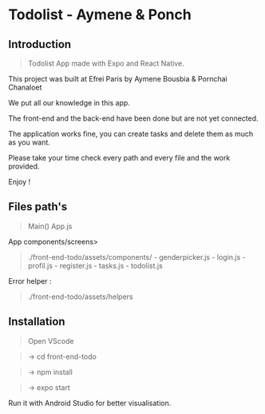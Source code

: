 # Todolist - Aymene & Ponch

## Introduction

> Todolist App made with Expo and React Native.

This project was built at Efrei Paris by Aymene Bousbia & Pornchai Chanaloet

We put all our knowledge in this app.

The front-end and the back-end have been done but are not yet connected.

The application works fine, you can create tasks and delete them as much as you want.

Please take your time check every path and every file and the work provided.

Enjoy !

## Files path's

> Main() App.js

App components/screens>

> ./front-end-todo/assets/components/ - genderpicker.js - login.js - profil.js - register.js - tasks.js - todolist.js

Error helper :

> ./front-end-todo/assets/helpers

## Installation

> Open VScode

> -> cd front-end-todo

> -> npm install

> -> expo start

Run it with Android Studio for better visualisation.
